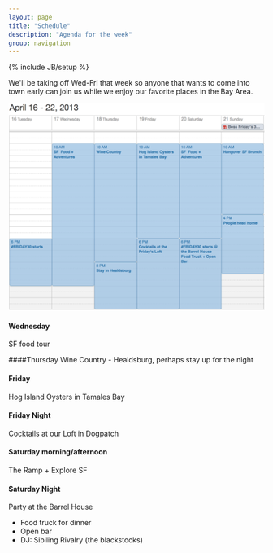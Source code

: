 ```yaml
---
layout: page
title: "Schedule"
description: "Agenda for the week"
group: navigation
---
```

{% include JB/setup %}

We'll be taking off Wed-Fri that week so anyone that wants to come into town early can join us while we enjoy our favorite places in the Bay Area. 

![cal](/assets/img/cal.png)

#### Wednesday
SF food tour

####Thursday
Wine Country - Healdsburg, perhaps stay up for the night

#### Friday
Hog Island Oysters in Tamales Bay

#### Friday Night 
Cocktails at our Loft in Dogpatch

#### Saturday morning/afternoon
The Ramp + Explore SF

#### Saturday Night
Party at the Barrel House
- Food truck for dinner
- Open bar
- DJ: Sibiling Rivalry (the blackstocks)